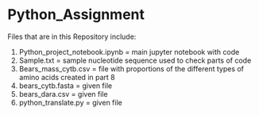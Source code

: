 # Python_Assignment
Files that are in this Repository include:
1. Python_project_notebook.ipynb = main jupyter notebook with code
2. Sample.txt = sample nucleotide sequence used to check parts of code
3. Bears_mass_cytb.csv = file with proportions of the different types of amino acids created in part 8
4. bears_cytb.fasta = given file
5. bears_dara.csv = given file
6. python_translate.py = given file
